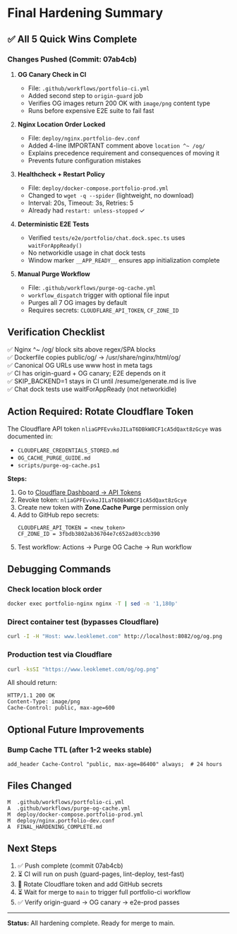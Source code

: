 # Final Hardening Summary

## ✅ All 5 Quick Wins Complete

### Changes Pushed (Commit: 07ab4cb)

1. **OG Canary Check in CI** 
   - File: `.github/workflows/portfolio-ci.yml`
   - Added second step to `origin-guard` job
   - Verifies OG images return 200 OK with `image/png` content type
   - Runs before expensive E2E suite to fail fast

2. **Nginx Location Order Locked**
   - File: `deploy/nginx.portfolio-dev.conf`
   - Added 4-line IMPORTANT comment above `location ^~ /og/`
   - Explains precedence requirement and consequences of moving it
   - Prevents future configuration mistakes

3. **Healthcheck + Restart Policy**
   - File: `deploy/docker-compose.portfolio-prod.yml`
   - Changed to `wget -q --spider` (lightweight, no download)
   - Interval: 20s, Timeout: 3s, Retries: 5
   - Already had `restart: unless-stopped` ✓

4. **Deterministic E2E Tests**
   - Verified `tests/e2e/portfolio/chat.dock.spec.ts` uses `waitForAppReady()`
   - No networkidle usage in chat dock tests
   - Window marker `__APP_READY__` ensures app initialization complete

5. **Manual Purge Workflow**
   - File: `.github/workflows/purge-og-cache.yml`
   - `workflow_dispatch` trigger with optional file input
   - Purges all 7 OG images by default
   - Requires secrets: `CLOUDFLARE_API_TOKEN`, `CF_ZONE_ID`

## Verification Checklist

✅ Nginx ^~ /og/ block sits above regex/SPA blocks  
✅ Dockerfile copies public/og/ → /usr/share/nginx/html/og/  
✅ Canonical OG URLs use www host in meta tags  
✅ CI has origin-guard + OG canary; E2E depends on it  
✅ SKIP_BACKEND=1 stays in CI until /resume/generate.md is live  
✅ Chat dock tests use waitForAppReady (not networkidle)  

## Action Required: Rotate Cloudflare Token

The Cloudflare API token `nliaGPFEvvkoJILaT6DBkW8CF1cA5dQaxt8zGcye` was documented in:
- `CLOUDFLARE_CREDENTIALS_STORED.md`
- `OG_CACHE_PURGE_GUIDE.md`
- `scripts/purge-og-cache.ps1`

**Steps:**
1. Go to [Cloudflare Dashboard → API Tokens](https://dash.cloudflare.com/profile/api-tokens)
2. Revoke token: `nliaGPFEvvkoJILaT6DBkW8CF1cA5dQaxt8zGcye`
3. Create new token with **Zone.Cache Purge** permission only
4. Add to GitHub repo secrets:
   ```
   CLOUDFLARE_API_TOKEN = <new_token>
   CF_ZONE_ID = 3fbdb3802ab36704e7c652ad03ccb390
   ```
5. Test workflow: Actions → Purge OG Cache → Run workflow

## Debugging Commands

### Check location block order
```bash
docker exec portfolio-nginx nginx -T | sed -n '1,180p'
```

### Direct container test (bypasses Cloudflare)
```bash
curl -I -H "Host: www.leoklemet.com" http://localhost:8082/og/og.png
```

### Production test via Cloudflare
```bash
curl -ksSI "https://www.leoklemet.com/og/og.png"
```

All should return:
```
HTTP/1.1 200 OK
Content-Type: image/png
Cache-Control: public, max-age=600
```

## Optional Future Improvements

### Bump Cache TTL (after 1-2 weeks stable)
```nginx
add_header Cache-Control "public, max-age=86400" always;  # 24 hours
```

## Files Changed

```
M  .github/workflows/portfolio-ci.yml
A  .github/workflows/purge-og-cache.yml
M  deploy/docker-compose.portfolio-prod.yml
M  deploy/nginx.portfolio-dev.conf
A  FINAL_HARDENING_COMPLETE.md
```

## Next Steps

1. ✅ Push complete (commit 07ab4cb)
2. ⏳ CI will run on push (guard-pages, lint-deploy, test-fast)
3. 🔐 Rotate Cloudflare token and add GitHub secrets
4. ⏳ Wait for merge to `main` to trigger full portfolio-ci workflow
5. ✅ Verify origin-guard → OG canary → e2e-prod passes

---

**Status:** All hardening complete. Ready for merge to main.
